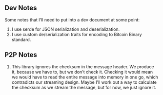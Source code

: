 
## Dev Notes
Some notes that I'll need to put into a dev document at some point:

1. I use serde for JSON serialization and deserialization.
2. I use custom de/serialization traits for encoding to Bitcoin Binary standard.


## P2P Notes
1. This library ignores the checksum in the message header. We produce it, because we have to, but we don't check it.
Checking it would mean we would have to read the entire message into memory in one go, which contradicts our streaming
design. Maybe I'll work out a way to calculate the checksum as we stream the message, but for now, we just ignore it.


